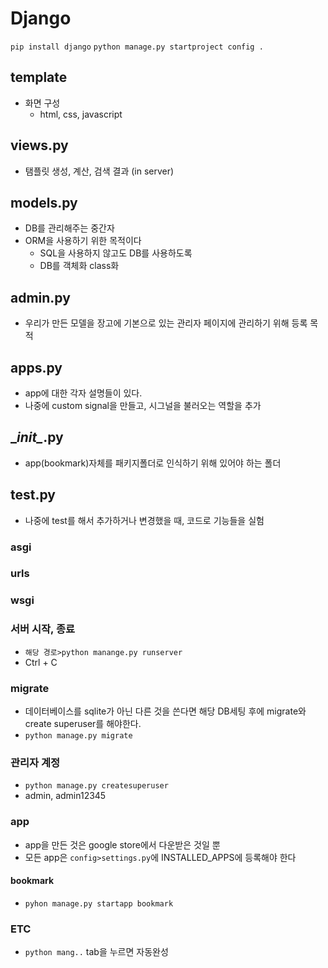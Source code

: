 # Django
`pip install django`
`python manage.py startproject config .`
## template
- 화면 구성
    - html, css, javascript
## views.py
- 탬플릿 생성, 계산, 검색 결과 (in server)
## models.py
- DB를 관리해주는 중간자
- ORM을 사용하기 위한 목적이다
    - SQL을 사용하지 않고도 DB를 사용하도록
    - DB를 객체화 class화
## admin.py
- 우리가 만든 모델을 장고에 기본으로 있는 관리자 페이지에 관리하기 위해 등록 목적
## apps.py
- app에 대한 각자 설명들이 있다.
- 나중에 custom signal을 만들고, 시그널을 불러오는 역할을 추가
## \__init\__.py
- app(bookmark)자체를 패키지폴더로 인식하기 위해 있어야 하는 폴더
## test.py
- 나중에 test를 해서 추가하거나 변경했을 때, 코드로 기능들을 실험

### asgi

### urls

### wsgi

### 서버 시작, 종료
- `해당 경로>python manange.py runserver`
- Ctrl + C

### migrate
- 데이터베이스를 sqlite가 아닌 다른 것을 쓴다면 해당 DB세팅 후에
migrate와 create superuser를 해야한다.<br>
- `python manage.py migrate`
### 관리자 계정
- `python manage.py createsuperuser`
- admin, admin12345
### app
- app을 만든 것은 google store에서 다운받은 것일 뿐
- 모든 app은 `config>settings.py`에 INSTALLED_APPS에 등록해야 한다
#### bookmark
- `pyhon manage.py startapp bookmark`


### ETC
- `python mang..` tab을 누르면 자동완성